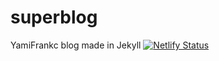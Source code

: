 # superblog
YamiFrankc blog made in Jekyll
[![Netlify Status](https://api.netlify.com/api/v1/badges/d465820d-9f1a-4a4a-b97e-73562f8bdea6/deploy-status)](https://app.netlify.com/sites/cerulean-macaron-9d183a/deploys)